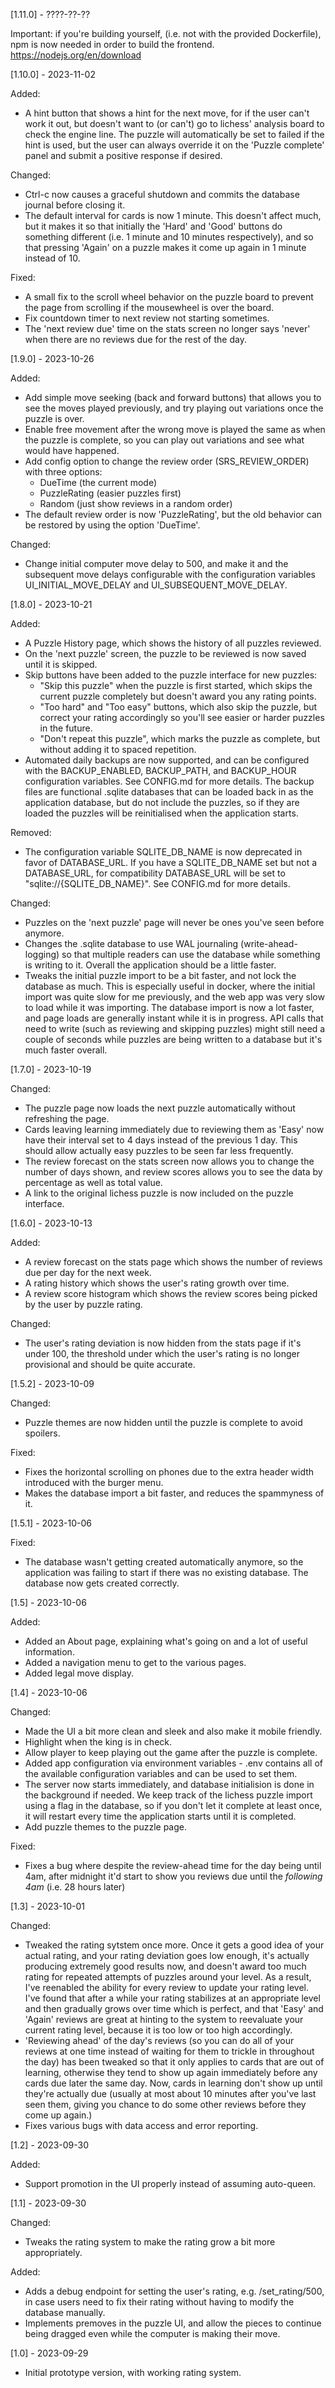 [1.11.0] - ????-??-??

Important: if you're building yourself, (i.e. not with the provided Dockerfile), npm is now needed
           in order to build the frontend. https://nodejs.org/en/download

[1.10.0] - 2023-11-02

Added:
* A hint button that shows a hint for the next move, for if the user can't work it out, but doesn't
  want to (or can't) go to lichess' analysis board to check the engine line. The puzzle will
  automatically be set to failed if the hint is used, but the user can always override it on the
  'Puzzle complete' panel and submit a positive response if desired.

Changed:
* Ctrl-c now causes a graceful shutdown and commits the database journal before closing it.
* The default interval for cards is now 1 minute. This doesn't affect much, but it makes it so that
  initially the 'Hard' and 'Good' buttons do something different (i.e. 1 minute and 10 minutes
  respectively), and so that pressing 'Again' on a puzzle makes it come up again in 1 minute
  instead of 10.

Fixed:
* A small fix to the scroll wheel behavior on the puzzle board to prevent the page from scrolling
  if the mousewheel is over the board.
* Fix countdown timer to next review not starting sometimes.
* The 'next review due' time on the stats screen no longer says 'never' when there are no reviews
  due for the rest of the day.

[1.9.0] - 2023-10-26

Added:
* Add simple move seeking (back and forward buttons) that allows you to see the moves played
  previously, and try playing out variations once the puzzle is over.
* Enable free movement after the wrong move is played the same as when the puzzle is complete,
  so you can play out variations and see what would have happened.
* Add config option to change the review order (SRS_REVIEW_ORDER) with three options:
  * DueTime (the current mode)
  * PuzzleRating (easier puzzles first)
  * Random (just show reviews in a random order)
* The default review order is now 'PuzzleRating', but the old behavior can be restored by using
  the option 'DueTime'.

Changed:
* Change initial computer move delay to 500, and make it and the subsequent move delays
  configurable with the configuration variables UI_INITIAL_MOVE_DELAY and UI_SUBSEQUENT_MOVE_DELAY.

[1.8.0] - 2023-10-21

Added:
* A Puzzle History page, which shows the history of all puzzles reviewed.
* On the 'next puzzle' screen, the puzzle to be reviewed is now saved until it is skipped.
* Skip buttons have been added to the puzzle interface for new puzzles:
  * "Skip this puzzle" when the puzzle is first started, which skips the current puzzle completely
    but doesn't award you any rating points.
  * "Too hard" and "Too easy" buttons, which also skip the puzzle, but correct your rating
    accordingly so you'll see easier or harder puzzles in the future.
  * "Don't repeat this puzzle", which marks the puzzle as complete, but without adding it to spaced
    repetition.
* Automated daily backups are now supported, and can be configured with the BACKUP_ENABLED,
  BACKUP_PATH, and BACKUP_HOUR configuration variables. See CONFIG.md for more details. The backup
  files are functional .sqlite databases that can be loaded back in as the application database,
  but do not include the puzzles, so if they are loaded the puzzles will be reinitialised when the
  application starts.

Removed:
* The configuration variable SQLITE_DB_NAME is now deprecated in favor of DATABASE_URL. If you
  have a SQLITE_DB_NAME set but not a DATABASE_URL, for compatibility DATABASE_URL will be set
  to "sqlite://{SQLITE_DB_NAME}". See CONFIG.md for more details.

Changed:
* Puzzles on the 'next puzzle' page will never be ones you've seen before anymore.
* Changes the .sqlite database to use WAL journaling (write-ahead-logging) so that multiple readers
  can use the database while something is writing to it. Overall the application should be a little
  faster.
* Tweaks the initial puzzle import to be a bit faster, and not lock the database as much. This is
  especially useful in docker, where the initial import was quite slow for me previously, and the
  web app was very slow to load while it was importing. The database import is now a lot faster,
  and page loads are generally instant while it is in progress. API calls that need to write (such
  as reviewing and skipping puzzles) might still need a couple of seconds while puzzles are being
  written to a database but it's much faster overall.

[1.7.0] - 2023-10-19

Changed:
* The puzzle page now loads the next puzzle automatically without refreshing the page.
* Cards leaving learning immediately due to reviewing them as 'Easy' now have their interval set
  to 4 days instead of the previous 1 day. This should allow actually easy puzzles to be seen far
  less frequently.
* The review forecast on the stats screen now allows you to change the number of days shown, and
  review scores allows you to see the data by percentage as well as total value.
* A link to the original lichess puzzle is now included on the puzzle interface.

[1.6.0] - 2023-10-13

Added:
* A review forecast on the stats page which shows the number of reviews due per day for the next
  week.
* A rating history which shows the user's rating growth over time.
* A review score histogram which shows the review scores being picked by the user by puzzle rating.

Changed:
* The user's rating deviation is now hidden from the stats page if it's under 100, the threshold
  under which the user's rating is no longer provisional and should be quite accurate.

[1.5.2] - 2023-10-09

Changed:
* Puzzle themes are now hidden until the puzzle is complete to avoid spoilers.

Fixed:
* Fixes the horizontal scrolling on phones due to the extra header width introduced with the burger
  menu.
* Makes the database import a bit faster, and reduces the spammyness of it.

[1.5.1] - 2023-10-06

Fixed:
* The database wasn't getting created automatically anymore, so the application was failing to
  start if there was no existing database. The database now gets created correctly.

[1.5] - 2023-10-06

Added:
* Added an About page, explaining what's going on and a lot of useful information.
* Added a navigation menu to get to the various pages.
* Added legal move display.

[1.4] - 2023-10-06

Changed:
* Made the UI a bit more clean and sleek and also make it mobile friendly.
* Highlight when the king is in check.
* Allow player to keep playing out the game after the puzzle is complete.
* Added app configuration via environment variables - .env contains all of the available
  configuration variables and can be used to set them.
* The server now starts immediately, and database initialision is done in the background if needed.
  We keep track of the lichess puzzle import using a flag in the database, so if you don't let it
  complete at least once, it will restart every time the application starts until it is completed.
* Add puzzle themes to the puzzle page.

Fixed:
* Fixes a bug where despite the review-ahead time for the day being until 4am, after midnight it'd
  start to show you reviews due until the *following 4am* (i.e. 28 hours later)

[1.3] - 2023-10-01

Changed:
* Tweaked the rating sytstem once more. Once it gets a good idea of your actual rating, and your
  rating deviation goes low enough, it's actually producing extremely good results now, and doesn't
  award too much rating for repeated attempts of puzzles around your level. As a result, I've
  reenabled the ability for every review to update your rating level. I've found that after a while
  your rating stabilizes at an appropriate level and then gradually grows over time which is
  perfect, and that 'Easy' and 'Again' reviews are great at hinting to the system to reevaluate
  your current rating level, because it is too low or too high accordingly.
* 'Reviewing ahead' of the day's reviews (so you can do all of your reviews at one time instead of
  waiting for them to trickle in throughout the day) has been tweaked so that it only applies to
  cards that are out of learning, otherwise they tend to show up again immediately before any cards
  due later the same day. Now, cards in learning don't show up until they're actually due (usually
  at most about 10 minutes after you've last seen them, giving you chance to do some other reviews
  before they come up again.)
* Fixes various bugs with data access and error reporting.

[1.2] - 2023-09-30

Added:
* Support promotion in the UI properly instead of assuming auto-queen.

[1.1] - 2023-09-30

Changed:
* Tweaks the rating system to make the rating grow a bit more appropriately.

Added:
* Adds a debug endpoint for setting the user's rating, e.g. /set_rating/500, in case users need to
  fix their rating without having to modify the database manually.
* Implements premoves in the puzzle UI, and allow the pieces to continue being dragged even while
  the computer is making their move.

[1.0] - 2023-09-29

* Initial prototype version, with working rating system.

